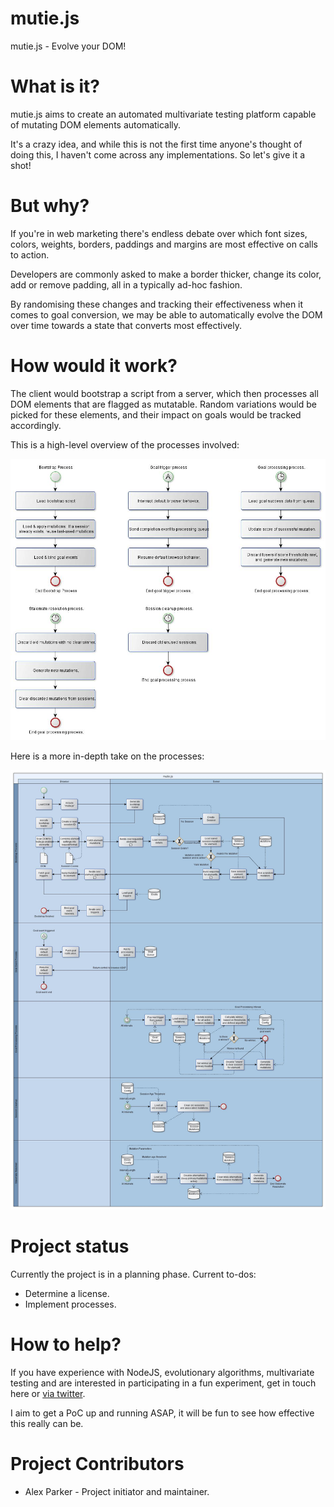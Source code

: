 # mutie.js
mutie.js - Evolve your DOM!

# What is it?

mutie.js aims to create an automated multivariate testing platform capable of mutating DOM elements automatically.

It's a crazy idea, and while this is not the first time anyone's thought of doing this, I haven't come across any implementations.  So let's give it a shot!

# But why?

If you're in web marketing there's endless debate over which font sizes, colors, weights, borders, paddings and margins are most effective on calls to action.

Developers are commonly asked to make a border thicker, change its color, add or remove padding, all in a typically ad-hoc fashion.

By randomising these changes and tracking their effectiveness when it comes to goal conversion, we may be able to automatically evolve the DOM over time towards a state that converts most effectively.

# How would it work?

The client would bootstrap a script from a server, which then processes all DOM elements that are flagged as mutatable.  Random variations would be picked for these elements, and their impact on goals would be tracked accordingly.

This is a high-level overview of the processes involved:

![High level process diagram](/doc/mutie.js.process-overview.jpg?raw=true "High level process diagram")

Here is a more in-depth take on the processes:

![Detailed process diagram](/doc/mutie.js.process.jpg?raw=true "Detailed process diagram")

# Project status

Currently the project is in a planning phase.  Current to-dos:

* Determine a license.
* Implement processes.

# How to help?

If you have experience with NodeJS, evolutionary algorithms, multivariate testing and are interested in participating in a fun experiment, get in touch here or [via twitter](https://twitter.com/alexofparker "Alex's Twitter").

I aim to get a PoC up and running ASAP, it will be fun to see how effective this really can be.

# Project Contributors

* Alex Parker - Project initiator and maintainer.